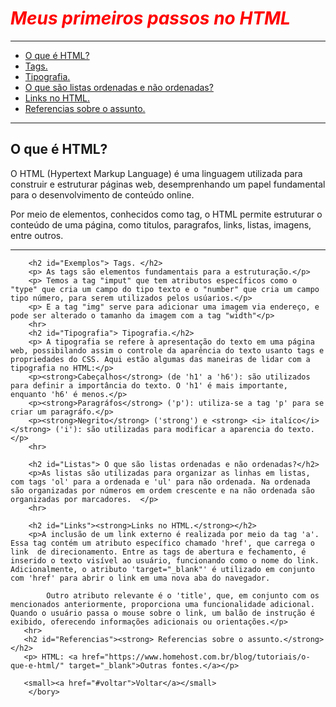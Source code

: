 
<html>
    <head><title>Meu Primeiro HTML</title>
    </head>
    <bory>
        <h1 id="voltar"><strong style="color:red"><i> Meus primeiros passos no HTML </i></strong></h1>
        <hr/>
        <ul>
            <li><a href="#Entendendo"> O que é HTML?</a></li>
            <li><a href="#Exemplos"> Tags. </a></li>
            <li><a href="#Tipografia"> Tipografia.</a></li>
            <li><a href="#Listas"> O que são listas ordenadas e não ordenadas?</a></li>
            <li><a href="#Links"> Links no HTML. </a></li>
            <li><a href="#Referencias"> Referencias sobre o assunto. </a></li>
        </ul>
        <hr>
        <h2 id="Entendendo"> O que é HTML? </h2>
        <p>O HTML (Hypertext Markup Language) é uma linguagem utilizada para construir e estruturar páginas web, desemprenhando um papel fundamental para o desenvolvimento de conteúdo online.</p>
        <p>Por meio de elementos, conhecidos como tag, o HTML permite estruturar o conteúdo de uma página, como titulos, paragrafos, links, listas, imagens, entre outros.</p>
        <hr>

        <h2 id="Exemplos"> Tags. </h2>
        <p> As tags são elementos fundamentais para a estruturação.</p>
        <p> Temos a tag "imput" que tem atributos específicos como o "type" que cria um campo do tipo texto e o "number" que cria um campo tipo número, para serem utilizados pelos usúarios.</p>
        <p> E a tag "img" serve para adicionar uma imagem via endereço, e pode ser alterado o tamanho da imagem com a tag "width"</p>
        <hr>
        <h2 id="Tipografia"> Tipografia.</h2>
        <p> A tipografia se refere à apresentação do texto em uma página web, possibilando assim o controle da aparência do texto usanto tags e propriedades do CSS. Aqui estão algumas das maneiras de lidar com a tipografia no HTML:</p>
        <p><strong>Cabeçalhos</strong> (de 'h1' a 'h6'): são utilizados para definir a importância do texto. O 'h1' é mais importante, enquanto 'h6' é menos.</p>
        <p><strong>Paragráfos</strong> ('p'): utiliza-se a tag 'p' para se criar um paragráfo.</p>
        <p><strong>Negrito</strong> ('strong') e <strong> <i> italíco</i></strong> ('i'): são utilizadas para modificar a aparencia do texto.</p>
        <hr>

        <h2 id="Listas"> O que são listas ordenadas e não ordenadas?</h2>
        <p>As listas são utilizadas para organizar as linhas em listas, com tags 'ol' para a ordenada e 'ul' para não ordenada. Na ordenada são organizadas por números em ordem crescente e na não ordenada são organizadas por marcadores.  </p>
        <hr>

        <h2 id="Links"><strong>Links no HTML.</strong></h2>
        <p>A inclusão de um link externo é realizada por meio da tag 'a'. Essa tag contém um atributo específico chamado 'href', que carrega o link  de direcionamento. Entre as tags de abertura e fechamento, é inserido o texto visível ao usuário, funcionando como o nome do link. Adicionalmente, o atributo 'target="_blank"' é utilizado em conjunto com 'href' para abrir o link em uma nova aba do navegador.

            Outro atributo relevante é o 'title', que, em conjunto com os mencionados anteriormente, proporciona uma funcionalidade adicional. Quando o usuário passa o mouse sobre o link, um balão de instrução é exibido, oferecendo informações adicionais ou orientações.</p>
       <hr>  
       <h2 id="Referencias"><strong> Referencias sobre o assunto.</strong></h2>
       <p> HTML: <a href="https://www.homehost.com.br/blog/tutoriais/o-que-e-html/" target="_blank">Outras fontes.</a></p>   

       <small><a href="#voltar">Voltar</a></small>
        </bory>
</html>
